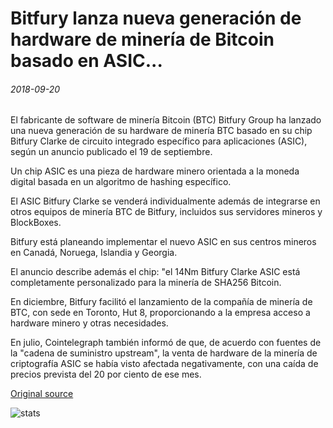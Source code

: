 # Bitfury lanza nueva generación de hardware de minería de Bitcoin basado en ASIC...

###### 2018-09-20

El fabricante de software de minería Bitcoin (BTC) Bitfury Group ha lanzado una nueva generación de su hardware de minería BTC basado en su chip Bitfury Clarke de circuito integrado específico para aplicaciones (ASIC), según un anuncio publicado el 19 de septiembre.

Un chip ASIC es una pieza de hardware minero orientada a la moneda digital basada en un algoritmo de hashing específico.

El ASIC Bitfury Clarke se venderá individualmente además de integrarse en otros equipos de minería BTC de Bitfury, incluidos sus servidores mineros y BlockBoxes.

Bitfury está planeando implementar el nuevo ASIC en sus centros mineros en Canadá, Noruega, Islandia y Georgia.

El anuncio describe además el chip: "el 14Nm Bitfury Clarke ASIC está completamente personalizado para la minería de SHA256 Bitcoin.

En diciembre, Bitfury facilitó el lanzamiento de la compañía de minería de BTC, con sede en Toronto, Hut 8, proporcionando a la empresa acceso a hardware minero y otras necesidades.

En julio, Cointelegraph también informó de que, de acuerdo con fuentes de la "cadena de suministro upstream", la venta de hardware de la minería de criptografía ASIC se había visto afectada negativamente, con una caída de precios prevista del 20 por ciento de ese mes.

[Original source](https://cointelegraph.com/news/bitfury-launches-new-generation-of-asic-based-bitcoin-mining-hardware)

![stats](https://c.statcounter.com/11760860/0/a89fa40b/1/ "stats")